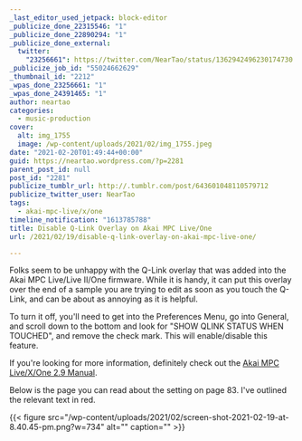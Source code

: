 ```yaml
---
_last_editor_used_jetpack: block-editor
_publicize_done_22315546: "1"
_publicize_done_22890294: "1"
_publicize_done_external:
  twitter:
    "23256661": https://twitter.com/NearTao/status/1362942496230174730
_publicize_job_id: "55024662629"
_thumbnail_id: "2212"
_wpas_done_23256661: "1"
_wpas_done_24391465: "1"
author: neartao
categories:
  - music-production
cover:
  alt: img_1755
  image: /wp-content/uploads/2021/02/img_1755.jpeg
date: "2021-02-20T01:49:44+00:00"
guid: https://neartao.wordpress.com/?p=2281
parent_post_id: null
post_id: "2281"
publicize_tumblr_url: http://.tumblr.com/post/643601048110579712
publicize_twitter_user: NearTao
tags:
  - akai-mpc-live/x/one
timeline_notification: "1613785788"
title: Disable Q-Link Overlay on Akai MPC Live/One
url: /2021/02/19/disable-q-link-overlay-on-akai-mpc-live-one/

---
```

Folks seem to be unhappy with the Q-Link overlay that was added into the Akai MPC Live/Live II/One firmware. While it is handy, it can put this overlay over the end of a sample you are trying to edit as soon as you touch the Q-Link, and can be about as annoying as it is helpful.

To turn it off, you'll need to get into the Preferences Menu, go into General, and scroll down to the bottom and look for "SHOW QLINK STATUS WHEN TOUCHED", and remove the check mark. This will enable/disable this feature.

If you're looking for more information, definitely check out the [Akai MPC Live/X/One 2.9 Manual](https://www.akaipro.com/amfile/file/download/file/1118/product/10/).

Below is the page you can read about the setting on page 83. I've outlined the relevant text in red.

{{< figure src="/wp-content/uploads/2021/02/screen-shot-2021-02-19-at-8.40.45-pm.png?w=734" alt="" caption="" >}}
